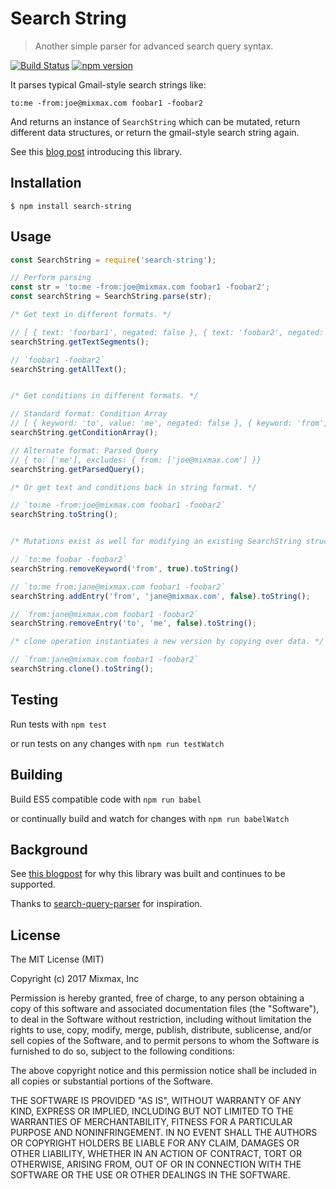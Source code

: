 # Search String

> Another simple parser for advanced search query syntax.

[![Build Status](https://travis-ci.org/mixmaxhq/search-string.svg?branch=master)](https://travis-ci.org/mixmaxhq/search-string) [![npm version](https://badge.fury.io/js/search-string.svg)](https://badge.fury.io/js/search-string)

It parses typical Gmail-style search strings like:

```
to:me -from:joe@mixmax.com foobar1 -foobar2
```

And returns an instance of `SearchString` which can be mutated, return different data structures, or return the gmail-style search string again.

See this [blog post](https://mixmax.com/blog/search-string-advanced-search-parser) introducing this library.


## Installation

```shell
$ npm install search-string
```

## Usage

```javascript
const SearchString = require('search-string');

// Perform parsing
const str = 'to:me -from:joe@mixmax.com foobar1 -foobar2';
const searchString = SearchString.parse(str);

/* Get text in different formats. */

// [ { text: 'foorbar1', negated: false }, { text: 'foobar2', negated: true } ]
searchString.getTextSegments();

// `foobar1 -foobar2`
searchString.getAllText();


/* Get conditions in different formats. */

// Standard format: Condition Array
// [ { keyword: 'to', value: 'me', negated: false }, { keyword: 'from', value: 'joe@mixmax.com', negated: true } ]
searchString.getConditionArray(); 

// Alternate format: Parsed Query
// { to: ['me'], excludes: { from: ['joe@mixmax.com'] }}
searchString.getParsedQuery(); 

/* Or get text and conditions back in string format. */

// `to:me -from:joe@mixmax.com foobar1 -foobar2`
searchString.toString();


/* Mutations exist as well for modifying an existing SearchString structure. */

// `to:me foobar -foobar2`
searchString.removeKeyword('from', true).toString()

// `to:me from:jane@mixmax.com foobar1 -foobar2`
searchString.addEntry('from', 'jane@mixmax.com', false).toString();

// `from:jane@mixmax.com foobar1 -foobar2`
searchString.removeEntry('to', 'me', false).toString();

/* clone operation instantiates a new version by copying over data. */

// `from:jane@mixmax.com foobar1 -foobar2`
searchString.clone().toString();


```

## Testing

Run tests with `npm test`

or run tests on any changes with `npm run testWatch`

## Building

Build ES5 compatible code with `npm run babel`

or continually build and watch for changes with `npm run babelWatch`

## Background

See [this blogpost](https://mixmax.com/blog/search-string-advanced-search-parser) for why this library was built and continues to be supported.

Thanks to [search-query-parser](https://github.com/nepsilon/search-query-parser) for inspiration.

## License

The MIT License (MIT)

Copyright (c) 2017 Mixmax, Inc

Permission is hereby granted, free of charge, to any person obtaining a copy
of this software and associated documentation files (the "Software"), to deal
in the Software without restriction, including without limitation the rights
to use, copy, modify, merge, publish, distribute, sublicense, and/or sell
copies of the Software, and to permit persons to whom the Software is
furnished to do so, subject to the following conditions:

The above copyright notice and this permission notice shall be included in all
copies or substantial portions of the Software.

THE SOFTWARE IS PROVIDED "AS IS", WITHOUT WARRANTY OF ANY KIND, EXPRESS OR
IMPLIED, INCLUDING BUT NOT LIMITED TO THE WARRANTIES OF MERCHANTABILITY,
FITNESS FOR A PARTICULAR PURPOSE AND NONINFRINGEMENT. IN NO EVENT SHALL THE
AUTHORS OR COPYRIGHT HOLDERS BE LIABLE FOR ANY CLAIM, DAMAGES OR OTHER
LIABILITY, WHETHER IN AN ACTION OF CONTRACT, TORT OR OTHERWISE, ARISING FROM,
OUT OF OR IN CONNECTION WITH THE SOFTWARE OR THE USE OR OTHER DEALINGS IN THE
SOFTWARE.
